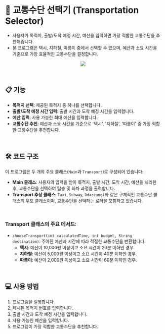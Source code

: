 # 🚗 교통수단 선택기 (Transportation Selector)
- 사용자가 목적지, 출발/도착 예정 시간, 예산을 입력하면 가장 적합한 교통수단을 추천해줍니다.
- 본 프로그램은 택시, 지하철, 따릉이 중에서 선택할 수 있으며, 예산과 소요 시간을 기준으로 가장 효율적인 교통수단을 결정합니다.
<p align="center">
  <img src="https://github.com/user-attachments/assets/73bd4f9c-3f8c-47fc-bd4d-73446b5e7d93">
</p>
<br>

## 📋 기능
- **목적지 선택**: 제공된 목적지 중 하나를 선택합니다.
- **출발/도착 예정 시간 입력**: 출발 시간과 도착 예정 시간을 입력합니다.
- **예산 입력**: 사용 가능한 최대 예산을 입력합니다.
- **교통수단 추천**: 예산과 소요 시간을 기준으로 '택시', '지하철', '따릉이' 중 가장 적합한 교통수단을 추천합니다.
<br>

## 🛠️ 코드 구조
이 프로그램은 두 개의 주요 클래스(`Main`과 `Transport`)로 구성되어 있습니다:

- **Main 클래스**: 사용자의 입력을 받아 목적지, 출발 시간, 도착 시간, 예산을 처리한 후, 교통수단을 선택하여 탑승 및 하차 과정을 출력합니다.
- **Transport 추상 클래스**: `Taxi`, `Subway`, `Ddareungi`와 같은 구체적인 교통수단 클래스의 부모 클래스이며, 교통수단을 선택하는 로직을 포함하고 있습니다.
<br>

### Transport 클래스의 주요 메서드:
- `chooseTransport(int calculatedTime, int budget, String destination)`: 주어진 예산과 시간에 따라 적절한 교통수단을 반환합니다. 
  - **택시**: 예산이 10,000원 이상이고 소요 시간이 20분 이하인 경우.
  - **지하철**: 예산이 5,000원 이상이고 소요 시간이 40분 이하인 경우.
  - **따릉이**: 예산이 2,000원 이상이고 소요 시간이 60분 이하인 경우.
<br>

## 💻 사용 방법
1. 프로그램을 실행합니다.
2. 제시된 목적지 번호를 입력합니다.
3. 출발 시간과 도착 예정 시간을 입력합니다.
4. 사용 가능한 예산을 입력합니다.
5. 프로그램이 가장 적합한 교통수단을 추천합니다.
